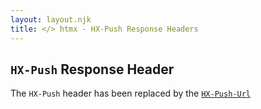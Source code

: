 ```yaml
---
layout: layout.njk
title: </> htmx - HX-Push Response Headers
---
```


## `HX-Push` Response Header

The `HX-Push` header has been replaced by the [`HX-Push-Url`](/headers/hx-push-url)